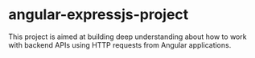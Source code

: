 # angular-expressjs-project
This project is aimed at building deep understanding about how to work with backend APIs using HTTP requests from Angular applications.
